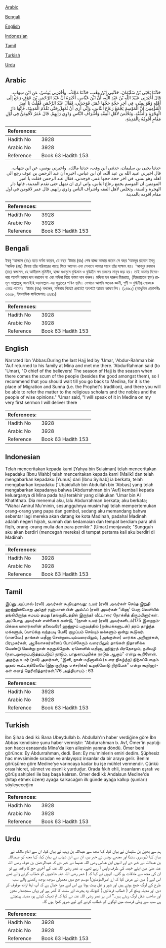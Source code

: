 [Arabic](#arabic)

[Bengali](#bengali)

[English](#english)

[Indonesian](#indonesian)

[Tamil](#tamil)

[Turkish](#turkish)

[Urdu](#urdu)

## Arabic


<div dir="rtl" lang="ar" style={{fontSize:'larger',backgroundColor:'#f8f9fa',padding:20}}>
حَدَّثَنَا يَحْيَى بْنُ سُلَيْمَانَ، حَدَّثَنِي ابْنُ وَهْبٍ، حَدَّثَنَا مَالِكٌ،‏.‏ وَأَخْبَرَنِي يُونُسُ، عَنِ ابْنِ شِهَابٍ، قَالَ أَخْبَرَنِي عُبَيْدُ اللَّهِ بْنُ عَبْدِ اللَّهِ، أَنَّ ابْنَ عَبَّاسٍ، أَخْبَرَهُ أَنَّ عَبْدَ الرَّحْمَنِ بْنَ عَوْفٍ رَجَعَ إِلَى أَهْلِهِ وَهْوَ بِمِنًى، فِي آخِرِ حَجَّةٍ حَجَّهَا عُمَرُ، فَوَجَدَنِي، فَقَالَ عَبْدُ الرَّحْمَنِ فَقُلْتُ يَا أَمِيرَ الْمُؤْمِنِينَ إِنَّ الْمَوْسِمَ يَجْمَعُ رَعَاعَ النَّاسِ، وَإِنِّي أَرَى أَنْ تُمْهِلَ حَتَّى تَقْدَمَ الْمَدِينَةَ، فَإِنَّهَا دَارُ الْهِجْرَةِ وَالسُّنَّةِ، وَتَخْلُصَ لأَهْلِ الْفِقْهِ وَأَشْرَافِ النَّاسِ وَذَوِي رَأْيِهِمْ‏.‏ قَالَ عُمَرُ لأَقُومَنَّ فِي أَوَّلِ مَقَامٍ أَقُومُهُ بِالْمَدِينَةِ‏.‏
</div>
<div style={{backgroundColor:'#f8f9fa',padding:20, marginBottom: 10}}><table> <thead> <tr> <th>References:</th> <th></th> </tr> </thead> <tbody><tr><td>Hadith No</td><td>3928</td></tr><tr><td>Arabic No</td><td>3928</td></tr><tr><td>Reference</td><td>Book 63 Hadith 153</td></tr></tbody></table></div>


<div dir="rtl" lang="ar" style={{fontSize:'larger',backgroundColor:'#f8f9fa',padding:20}}>
حدثنا يحيى بن سليمان، حدثني ابن وهب، حدثنا مالك،. واخبرني يونس، عن ابن شهاب، قال اخبرني عبيد الله بن عبد الله، ان ابن عباس، اخبره ان عبد الرحمن بن عوف رجع الى اهله وهو بمنى، في اخر حجة حجها عمر، فوجدني، فقال عبد الرحمن فقلت يا امير المومنين ان الموسم يجمع رعاع الناس، واني ارى ان تمهل حتى تقدم المدينة، فانها دار الهجرة والسنة، وتخلص لاهل الفقه واشراف الناس وذوي رايهم. قال عمر لاقومن في اول مقام اقومه بالمدينة
</div>
<div style={{backgroundColor:'#f8f9fa',padding:20, marginBottom: 10}}><table> <thead> <tr> <th>References:</th> <th></th> </tr> </thead> <tbody><tr><td>Hadith No</td><td>3928</td></tr><tr><td>Arabic No</td><td>3928</td></tr><tr><td>Reference</td><td>Book 63 Hadith 153</td></tr></tbody></table></div>

## Bengali


<div dir="ltr" lang="bn" style={{fontSize:'larger',backgroundColor:'#f8f9fa',padding:20}}>
ইবনু ‘আব্বাস (রাঃ) হতে বর্ণনা করেন, যে বছর ‘উমার (রাঃ) শেষ হাজ্জ আদায় করেন সে বছর ‘আবদুর রহমান ইবনু ‘আউফ (রাঃ) মিনায় তাঁর পরিবারের কাছে ফিরে আসেন এবং সেখানে আমার সাথে তাঁর সাক্ষাৎ হয়। ‘আবদুর রহমান (রাঃ) বললেন, হে আমীরুল মুমিনীন, হাজ্জ মওসুমে বুদ্ধিমান ও বুদ্ধিহীন সব রকমের মানুষ জড় হয়। তাই আমার বিবেচনায় আপনি ভাষণ দান করবেন না এবং মদিনা গিয়ে ভাষণ দান করুন। মদিনা হল দারুল হিজরাত, (হিজরাতের স্থান) রাসূল সাল্লাল্লাহু আলাইহি ওয়াসাল্লাম-এর সুন্নাতের পবিত্র ভূমি। সেখানে আপনি অনেক জ্ঞানী, গুণী ও বুদ্ধিদীপ্ত লোককে একত্র পাবেন। ‘উমার (রাঃ) বললেন, মদিনায় গিয়েই প্রথমেই অবশ্যই আমার ভাষণ দিব। (২৪৬২) (আধুনিক প্রকাশনীঃ ৩৬৩৮, ইসলামিক ফাউন্ডেশনঃ ৩৬৪১)
</div>
<div style={{backgroundColor:'#f8f9fa',padding:20, marginBottom: 10}}><table> <thead> <tr> <th>References:</th> <th></th> </tr> </thead> <tbody><tr><td>Hadith No</td><td>3928</td></tr><tr><td>Arabic No</td><td>3928</td></tr><tr><td>Reference</td><td>Book 63 Hadith 153</td></tr></tbody></table></div>

## English


<div dir="ltr" lang="en" style={{fontSize:'larger',backgroundColor:'#f8f9fa',padding:20}}>
Narrated Ibn 'Abbas:During the last Hajj led by 'Umar, 'Abdur-Rahman bin 'Auf returned to his family at Mina and met me there. 'AbdurRahman said (to 'Umar), "O chief of the believers! The season of Hajj is the season when there comes the scum of the people (besides the good amongst them), so I recommend that you should wait till you go back to Medina, for it is the place of Migration and Sunna (i.e. the Prophet's tradition), and there you will be able to refer the matter to the religious scholars and the nobles and the people of wise opinions." 'Umar said, "I will speak of it in Medina on my very first sermon I will deliver there
</div>
<div style={{backgroundColor:'#f8f9fa',padding:20, marginBottom: 10}}><table> <thead> <tr> <th>References:</th> <th></th> </tr> </thead> <tbody><tr><td>Hadith No</td><td>3928</td></tr><tr><td>Arabic No</td><td>3928</td></tr><tr><td>Reference</td><td>Book 63 Hadith 153</td></tr></tbody></table></div>

## Indonesian


<div dir="ltr" lang="id" style={{fontSize:'larger',backgroundColor:'#f8f9fa',padding:20}}>
Telah menceritakan kepada kami [Yahya bin Sulaiman] telah menceritakan kepadaku [Ibnu Wahb] telah menceritakan kepada kami [Malik] dan telah mengabarkan kepadaku [Yunus] dari [Ibnu Syihab] ia berkata, telah mengabarkan kepadaku ['Ubaidullah bin Abdullah bin 'Abbas] yang telah mengabarkan kepadanya bahwa [Abdurrahman bin 'Auf] kembali kepada keluarganya di Mina pada haji terakhir yang dilakukan 'Umar bin Al Khaththab. Dia menemui aku, lalu Abdurrahman berkata; aku berkata; "Wahai Amirul Mu'minin, sesungguhnya musim haji telah mempertemukan orang-orang yang papa dan gembel, sedang aku memandang bahwa sebentar lagi mereka akan datang ke kota Madinah, padahal Madinah adalah negeri hijrah, sunnah dan kedamaian dan tempat berdiam para ahli fiqih, orang-orang mulia dan para pemikir." [Umar] menjawab; "Sungguh aku akan berdiri (mencegah mereka) di tempat pertama kali aku berdiri di Madinah
</div>
<div style={{backgroundColor:'#f8f9fa',padding:20, marginBottom: 10}}><table> <thead> <tr> <th>References:</th> <th></th> </tr> </thead> <tbody><tr><td>Hadith No</td><td>3928</td></tr><tr><td>Arabic No</td><td>3928</td></tr><tr><td>Reference</td><td>Book 63 Hadith 153</td></tr></tbody></table></div>

## Tamil


<div dir="ltr" lang="ta" style={{fontSize:'larger',backgroundColor:'#f8f9fa',padding:20}}>
இப்னு அப்பாஸ் (ரலி) அவர்கள் கூறியதாவது: உமர் (ரலி) அவர்கள் செய்த இறுதி ஹஜ்ஜின்போது அப்துர் ரஹ்மான் பின் அவ்ஃப் (ரலி) அவர்கள் “மினா' பெரு வெளியில் தங்கியிருந்த சமயம் தமது (தங்குமிடத்தில் இருந்த) வீட்டாரை நோக்கித் திரும்பினார்கள். அப்போது அவர்கள் என்னைக் கண்டு, “(நான் உமர் (ரலி) அவர்களிடம்)175 இறைநம்பிக்கை யாளர்களின் தலைவரே! ஹஜ்ஜுப் பருவத்தில் (நன்மக்களுடன்) தரம் தாழ்ந்த மக்களும், (வாய்க்கு வந்தபடி பேசி) குழப்பம் செய்யும் மக்களும் ஒன்று கூடுவர். (எனவே,) தாங்கள் மதீனா சென்றடையும்வரையிலும், (அங்குள்ள) மார்க்க அறிஞர்கள், பிரமுகர்கள், ஆலோசகர்களைப் போய்ச்சேரும் வரையிலும் தாங்கள் நிதானிக்க வேண்டு மென்று நான் கருதுகிறேன். ஏனெனில் மதீனா, ஹிஜ்ரத் பிரதேசமும், நபிவழி (நடைமுறைப்படுத்தப்படும்) நாடும், பாதுகாப்புமிக்க நாடும் ஆகும்” என்று கூறினேன். அதற்கு உமர் (ரலி) அவர்கள், “இனி, நான் மதீனாவில் (உரை நிகழ்த்த) நிற்கப்போகும் முதல் கூட்டத்திலேயே (இது குறித்து எச்சரிக்க) உறுதியோடு நிற்பேன்” என்று கூறினார்கள் எனத் தெரிவித்தார்கள்.176 அத்தியாயம் : 63
</div>
<div style={{backgroundColor:'#f8f9fa',padding:20, marginBottom: 10}}><table> <thead> <tr> <th>References:</th> <th></th> </tr> </thead> <tbody><tr><td>Hadith No</td><td>3928</td></tr><tr><td>Arabic No</td><td>3928</td></tr><tr><td>Reference</td><td>Book 63 Hadith 153</td></tr></tbody></table></div>

## Turkish


<div dir="ltr" lang="tr" style={{fontSize:'larger',backgroundColor:'#f8f9fa',padding:20}}>
İbn Şihab dedi ki: Bana Ubeydullah b. Abdullah'ın haber verdiğine göre İbn Abbas kendisine şunu haber vermiştir: "Abdurrahman b. Avf, Ömer'in yaptığı son haccı esnasında Mina'da iken ailesinin yanına döndü. Ömer beni görünce: Ey Abdurrahman, dedi. Ben: Ey mu'minlerin emiri dedim. Şüphesiz hac mevsiminde sıradan ve anlayışsız insanlar da bir araya gelir. Benim görüşüme göre Medine'ye varıncaya kadar bu işe mühlet vermendir. Çünkü orası hicret, sünnet ve esenlik yurdudur. Orada fıkıh ehli, insanların eşrafı ve görüş sahipleri ile baş başa kalırsın. Ömer dedi ki: Andalsun Medine'de (hitap etmek üzere) ayağa kalkacağım ilk günde ayağa kalkıp (şunları) söyleyeceğim
</div>
<div style={{backgroundColor:'#f8f9fa',padding:20, marginBottom: 10}}><table> <thead> <tr> <th>References:</th> <th></th> </tr> </thead> <tbody><tr><td>Hadith No</td><td>3928</td></tr><tr><td>Arabic No</td><td>3928</td></tr><tr><td>Reference</td><td>Book 63 Hadith 153</td></tr></tbody></table></div>

## Urdu


<div dir="rtl" lang="ur" style={{fontSize:'larger',backgroundColor:'#f8f9fa',padding:20}}>
ہم سے یحییٰ بن سلیمان نے بیان کیا، کہا مجھ سے عبداللہ بن وہب نے بیان کیا، ان سے امام مالک نے بیان کیا (دوسری سند) اور مجھے یونس نے خبر دی، ان سے ابن شہاب نے بیان کیا، کہا مجھ کو عبیداللہ بن عبداللہ نے خبر دی اور انہیں ابن عباس رضی اللہ عنہما نے خبر دی کہ عبدالرحمٰن بن عوف رضی اللہ عنہ منیٰ میں اپنے خیمہ کی طرف واپس آ رہے تھے۔ یہ عمر رضی اللہ عنہ کے آخری حج کا واقعہ ہے تو ان کی مجھ سے ملاقات ہو گئی۔ انہوں نے کہا کہ ( عمر رضی اللہ عنہ حاجیوں کو خطاب کرنے والے تھے اس لیے ) میں نے عرض کیا کہ اے امیرالمؤمنین! موسم حج میں معمولی سوجھ بوجھ رکھنے والے سب طرح کے لوگ جمع ہوتے ہیں اور شور و غل بہت ہوتا ہے اس لیے میرا خیال ہے کہ آپ اپنا ارادہ موقوف کر دیں اور مدینہ پہنچ کر ( خطاب فرمائیں ) کیونکہ وہ ہجرت اور سنت کا گھر ہے اور وہاں سمجھدار معزز اور صاحب عقل لوگ رہتے ہیں۔“ اس پر عمر رضی اللہ عنہ نے کہا کہ تم ٹھیک کہتے ہو، مدینہ پہنچتے ہی سب سے پہلی فرصت میں لوگوں کو خطاب کرنے کے لیے ضرور کھڑا ہوں گا۔
</div>
<div style={{backgroundColor:'#f8f9fa',padding:20, marginBottom: 10}}><table> <thead> <tr> <th>References:</th> <th></th> </tr> </thead> <tbody><tr><td>Hadith No</td><td>3928</td></tr><tr><td>Arabic No</td><td>3928</td></tr><tr><td>Reference</td><td>Book 63 Hadith 153</td></tr></tbody></table></div>
